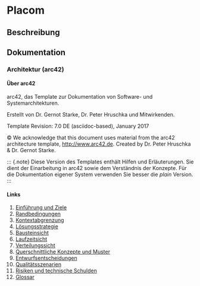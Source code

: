 # Placom

## Beschreibung

## Dokumentation 

### Architektur (arc42)

#### Über arc42

arc42, das Template zur Dokumentation von Software- und
Systemarchitekturen.

Erstellt von Dr. Gernot Starke, Dr. Peter Hruschka und Mitwirkenden.

Template Revision: 7.0 DE (asciidoc-based), January 2017

© We acknowledge that this document uses material from the arc42
architecture template, <http://www.arc42.de>. Created by Dr. Peter
Hruschka & Dr. Gernot Starke.

::: {.note}
Diese Version des Templates enthält Hilfen und Erläuterungen. Sie dient
der Einarbeitung in arc42 sowie dem Verständnis der Konzepte. Für die
Dokumentation eigener System verwenden Sie besser die *plain* Version.
:::

#### Links

1. [Einführung und Ziele](/docs/architektur/01.%20Einf%C3%BChrung%20und%20Ziele.md)
2. [Randbedingungen](/docs/architektur/02.%20Randbedingungen.md)
3. [Kontextabgrenzung](/docs/architektur/03.%20Kontextabgrenzung.md)
4. [Lösungsstrategie](/docs/architektur/04.%20L%C3%B6sungsstrategie.md)
5. [Bausteinsicht](/docs/architektur/05.%20Bausteinsicht.md)
6. [Laufzeitsicht](/docs/architektur/06.%20Laufzeitsicht.md)
7. [Verteilungssicht](/docs/architektur/07.%20Verteilungssicht.md)
8. [Querschnittliche Konzepte und Muster](/docs/architektur/08.%20Querschnittliche%20Konzepte%20und%20Muster.md)
9. [Entwurfsentscheidungen](/docs/architektur/09.%20Entwurfsentscheidungen.md)
10. [Qualitätsszenarien](/docs/architektur/10.%20Qualit%C3%A4tsszenarien.md)
11. [Risiken und technische Schulden](/docs/architektur/11.%20Risiken%20und%20technische%20Schulden.md)
12. [Glossar](/docs/architektur/12.%20Glossar.md)
